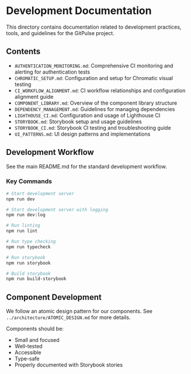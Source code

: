 # Development Documentation

This directory contains documentation related to development practices, tools, and guidelines for the GitPulse project.

## Contents

- `AUTHENTICATION_MONITORING.md`: Comprehensive CI monitoring and alerting for authentication tests
- `CHROMATIC_SETUP.md`: Configuration and setup for Chromatic visual testing
- `CI_WORKFLOW_ALIGNMENT.md`: CI workflow relationships and configuration alignment guide
- `COMPONENT_LIBRARY.md`: Overview of the component library structure
- `DEPENDENCY_MANAGEMENT.md`: Guidelines for managing dependencies
- `LIGHTHOUSE_CI.md`: Configuration and usage of Lighthouse CI
- `STORYBOOK.md`: Storybook setup and usage guidelines
- `STORYBOOK_CI.md`: Storybook CI testing and troubleshooting guide
- `UI_PATTERNS.md`: UI design patterns and implementations

## Development Workflow

See the main README.md for the standard development workflow.

### Key Commands

```bash
# Start development server
npm run dev

# Start development server with logging
npm run dev:log

# Run linting
npm run lint

# Run type checking
npm run typecheck

# Run storybook
npm run storybook

# Build storybook
npm run build-storybook
```

## Component Development

We follow an atomic design pattern for our components. See `../architecture/ATOMIC_DESIGN.md` for more details.

Components should be:
- Small and focused
- Well-tested
- Accessible
- Type-safe
- Properly documented with Storybook stories